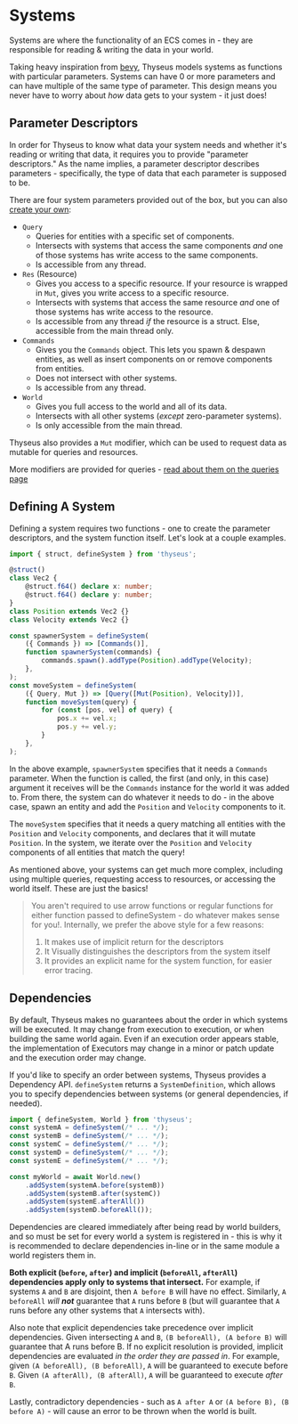 # Systems

Systems are where the functionality of an ECS comes in - they are responsible
for reading & writing the data in your world.

Taking heavy inspiration from [bevy](https://bevyengine.org/), Thyseus models
systems as functions with particular parameters. Systems can have 0 or more
parameters and can have multiple of the same type of parameter. This design
means you never have to worry about _how_ data gets to your system - it just
does!

## Parameter Descriptors

In order for Thyseus to know what data your system needs and whether it's
reading or writing that data, it requires you to provide "parameter
descriptors." As the name implies, a parameter descriptor describes parameters -
specifically, the type of data that each parameter is supposed to be.

There are four system parameters provided out of the box, but you can also
[create your own](./advanced_patterns/custom_system_parameters.md):

-   `Query`
    -   Queries for entities with a specific set of components.
    -   Intersects with systems that access the same components _and_ one of
        those systems has write access to the same components.
    -   Is accessible from any thread.
-   `Res` (Resource)
    -   Gives you access to a specific resource. If your resource is wrapped in
        `Mut`, gives you write access to a specific resource.
    -   Intersects with systems that access the same resource _and_ one of those
        systems has write access to the resource.
    -   Is accessible from any thread _if_ the resource is a struct. Else,
        accessible from the main thread only.
-   `Commands`
    -   Gives you the `Commands` object. This lets you spawn & despawn entities,
        as well as insert components on or remove components from entities.
    -   Does not intersect with other systems.
    -   Is accessible from any thread.
-   `World`
    -   Gives you full access to the world and all of its data.
    -   Intersects with all other systems (_except_ zero-parameter systems).
    -   Is only accessible from the main thread.

Thyseus also provides a `Mut` modifier, which can be used to request data as
mutable for queries and resources.

More modifiers are provided for queries -
[read about them on the queries page](./queries.md)

## Defining A System

Defining a system requires two functions - one to create the parameter
descriptors, and the system function itself. Let's look at a couple examples.

```ts
import { struct, defineSystem } from 'thyseus';

@struct()
class Vec2 {
	@struct.f64() declare x: number;
	@struct.f64() declare y: number;
}
class Position extends Vec2 {}
class Velocity extends Vec2 {}

const spawnerSystem = defineSystem(
	({ Commands }) => [Commands()],
	function spawnerSystem(commands) {
		commands.spawn().addType(Position).addType(Velocity);
	},
);
const moveSystem = defineSystem(
	({ Query, Mut }) => [Query([Mut(Position), Velocity])],
	function moveSystem(query) {
		for (const [pos, vel] of query) {
			pos.x += vel.x;
			pos.y += vel.y;
		}
	},
);
```

In the above example, `spawnerSystem` specifies that it needs a `Commands`
parameter. When the function is called, the first (and only, in this case)
argument it receives will be the `Commands` instance for the world it was added
to. From there, the system can do whatever it needs to do - in the above case,
spawn an entity and add the `Position` and `Velocity` components to it.

The `moveSystem` specifies that it needs a query matching all entities with the
`Position` and `Velocity` components, and declares that it will mutate
`Position`. In the system, we iterate over the `Position` and `Velocity`
components of all entities that match the query!

As mentioned above, your systems can get much more complex, including using
multiple queries, requesting access to resources, or accessing the world itself.
These are just the basics!

> You aren't required to use arrow functions or regular functions for either
> function passed to defineSystem - do whatever makes sense for you!.
> Internally, we prefer the above style for a few reasons:
>
> 1. It makes use of implicit return for the descriptors
> 2. It Visually distinguishes the descriptors from the system itself
> 3. It provides an explicit name for the system function, for easier error
>    tracing.

## Dependencies

By default, Thyseus makes no guarantees about the order in which systems will be
executed. It may change from execution to execution, or when building the same
world again. Even if an execution order appears stable, the implementation of
Executors may change in a minor or patch update and the execution order may
change.

If you'd like to specify an order between systems, Thyseus provides a Dependency
API. `defineSystem` returns a `SystemDefinition`, which allows you to specify
dependencies between systems (or general dependencies, if needed).

```ts
import { defineSystem, World } from 'thyseus';
const systemA = defineSystem(/* ... */);
const systemB = defineSystem(/* ... */);
const systemC = defineSystem(/* ... */);
const systemD = defineSystem(/* ... */);
const systemE = defineSystem(/* ... */);

const myWorld = await World.new()
	.addSystem(systemA.before(systemB))
	.addSystem(systemB.after(systemC))
	.addSystem(systemE.afterAll())
	.addSystem(systemD.beforeAll());
```

Dependencies are cleared immediately after being read by world builders, and so
must be set for every world a system is registered in - this is why it is
recommended to declare dependencies in-line or in the same module a world
registers them in.

**Both explicit (`before`, `after`) and implicit (`beforeAll`, `afterAll`)
dependencies apply only to systems that intersect.** For example, if systems `A`
and `B` are disjoint, then `A before B` will have no effect. Similarly,
`A beforeAll` _will **not**_ guarantee that `A` runs before `B` (but will
guarantee that `A` runs before any other systems that `A` intersects with).

Also note that explicit dependencies take precedence over implicit dependencies.
Given intersecting `A` and `B`, `(B beforeAll), (A before B)` will guarantee
that A runs before B. If no explicit resolution is provided, implicit
dependencies are evaluated _in the order they are passed in_. For example, given
`(A beforeAll), (B beforeAll)`, `A` will be guaranteed to execute before `B`.
Given `(A afterAll), (B afterAll)`, `A` will be guaranteed to execute _after_
`B`.

Lastly, contradictory dependencies - such as `A after A` or
`(A before B), (B before A)` - will cause an error to be thrown when the world
is built.
